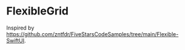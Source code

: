 # FlexibleGrid

Inspired by https://github.com/zntfdr/FiveStarsCodeSamples/tree/main/Flexible-SwiftUI.
